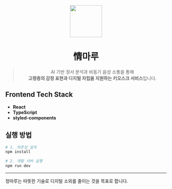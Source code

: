<div align="center">
<img src="https://github.com/user-attachments/assets/0f338b43-e83f-4eb0-bdff-0de80c97c9ec" width="100"/>

# 情마루
> AI 기반 정서 분석과 비동기 음성 소통을 통해  
> **고령층의 감정 표현과 디지털 자립을 지원하는 키오스크 서비스**입니다.
</div>

## Frontend Tech Stack

- **React**
- **TypeScript**
- **styled-components**

## 실행 방법

```bash
# 1. 의존성 설치
npm install

# 2. 개발 서버 실행
npm run dev
```

---

정마루는 따뜻한 기술로 디지털 소외를 줄이는 것을 목표로 합니다.
